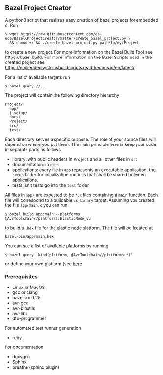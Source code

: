 Bazel Project Creator
---------

A python3 script that realizes easy creation of bazel projects
for embedded c. Run
```
$ wget https://raw.githubusercontent.com/es-ude/BazelCProjectCreator/master/create_bazel_project.py \
  && chmod +x && ./create_bazel_project.py path/to/my/Project
```
to create a new project.
For more information on the Bazel Build Tool see https://bazel.build.
For more information on the Bazel Scripts used in the created project see https://embeddedsystemsbuildscripts.readthedocs.io/en/latest/.

For a list of available targets run
```
$ bazel query //...
```

The project will contain the following directory hierarchy
```
Project/
  app/
  | setup/
  docs/
  Project/
  src/
  test/
```
Each directory serves a specific purpose.
The role of your source files will depend on where
you put them.
The main principle here is keep your code in separate
parts as follows
  * library: with public headers in `Project` and all other files in `src`
  * documentation: in `docs`
  * applications: every file in `app` represents an executable application,
    the `setup` folder for initialization routines that shall be shared between
    applications.
  * tests: unit tests go into the `test` folder

All files in `app/` are expected to be `*.c` files
containing a `main` function. Each file will
correspond to a buildable `cc_binary` target.
Assuming you created the file `app/main.c` you can run
```
$ bazel build app:main --platforms @AvrToolchain//platforms:ElasticNode_v3
```
to build a `.hex` file for the [elastic node platform](https://github.com/es-ude?utf8=%E2%9C%93&q=ElasticNode&type=&language=). The file will be located at
```
bazel-bin/app/main.hex
```

You can see a list of available platforms
by running
```
$ bazel query 'kind(platform, @AvrToolchain//platforms:*)'
```
or define your own platform (see [here](https://embeddedsystemsbuildscripts.readthedocs.io/en/latest/Platforms.html)

### Prerequisites

* Linux or MacOS
* gcc or clang
* bazel >= 0.25
* avr-gcc
* avr-binutils
* avr-libc
* dfu-programmer

For automated test runner
generation
* ruby

For documentation
* doxygen
* Sphinx
* breathe (sphinx plugin)
